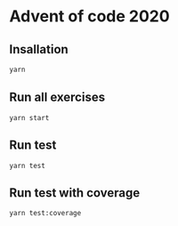 # Advent of code 2020

## Insallation

```sh
yarn
```

## Run all exercises

```
yarn start
```

## Run test

```
yarn test
```

## Run test with coverage

```
yarn test:coverage
```
